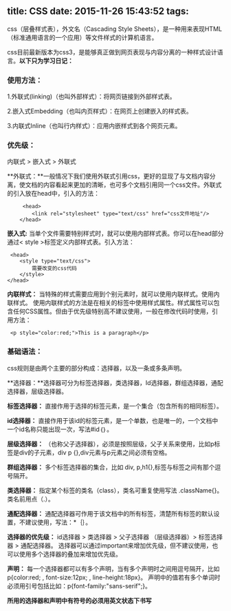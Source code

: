 title: CSS
date: 2015-11-26 15:43:52
tags:
---
css（层叠样式表），外文名（Cascading Style Sheets），是一种用来表现HTML（标准通用语言的一个应用）等文件样式的计算机语言。

css目前最新版本为css3，是能够真正做到网页表现与内容分离的一种样式设计语言。**以下只为学习日记：**

### 使用方法：

<!--more-->


1.外联式(linking)（也叫外部样式）：将网页链接到外部样式表。

2.嵌入式Embedding（也叫内页样式）：在网页上创建嵌入的样式表。

3.内联式Inline（也叫行内样式）：应用内嵌样式到各个网页元素。

### 优先级：

内联式 > 嵌入式 > 外联式 

**外联式：**一般情况下我们使用外联式引用css，更好的显现了与文档内容分离，使文档的内容看起来更加的清晰，也可多个文档引用同一个css文件。外联式的引入放在head中，引入的方法：	

		 <head>
			<link rel="stylesheet" type="text/css" href="css文件地址"/>
		</head>

 **嵌入式:** 当单个文件需要特别样式时，就可以使用内部样式表。你可以在head部分通过< style >标签定义内部样式表。引入方法：
 
 	 <head>
 		<style type="text/css">
 			需要改变的css代码
 		</style>
 	</head>
 	
 **内联样式：** 当特殊的样式需要应用到个别元素时，就可以使用内联样式。使用内联样式。 使用内联样式的方法是在相关的标签中使用样式属性。样式属性可以包含任何CSS属性。但由于优先级特别高不建议使用，一般在修改代码时使用，引用方法：
 
 	 <p style="color:red;">This is a paragraph</p>
 	 
### 基础语法：

  css规则是由两个主要的部分构成：选择器，以及一条或多条声明。
  
  **选择器：**选择器可分为标签选择器，类选择器，Id选择器，群组选择器，通配选择器，层级选择器。
  
  **标签选择器：** 直接作用于选择的标签元素，是一个集合（包含所有的相同标签）。
  
  **id选择器：** 直接作用于该id的标签元素，是一个单数，也是唯一的，一个文档中一个id名称只能出现一次，写法#id｛｝。
  
  **层级选择器：** （也称父子选择器），必须是按照层级，父子关系来使用，比如p标签是div的子元素，div p {},div元素与p元素之间必须有空格。
  
  **群组选择器：** 多个标签选择器的集合，比如 div, p,h1{},标签与标签之间有那个逗号隔开。
  
  **类选择器：** 指定某个标签的类名（class），类名可重复使用写法 .className{}。类名前用点（.）。
  
  **通配选择器：** 通配选择器可作用于该文档中的所有标签，清楚所有标签的默认设置，不建议使用，写法：*｛｝。
  
 **选择器的优先级：** id选择器 > 类选择器 > 父子选择器 （层级选择器）> 标签选择器 > 通配选择器。 选择器可以通过important来增加优先级，但不建议使用，也可以使用多个选择器的叠加来增加优先级。
 
 **声明：** 每一个选择器都可以有多个声明，当有多个声明时之间用逗号隔开，比如 p{color:red; , font-size:12px; , line-height:18px}。 声明中的值若有多个单词时必须用引号包括比如：p{font-family:"sans-serif";}。
 
 **所用的选择器和声明中有符号的必须用英文状态下书写**
 
